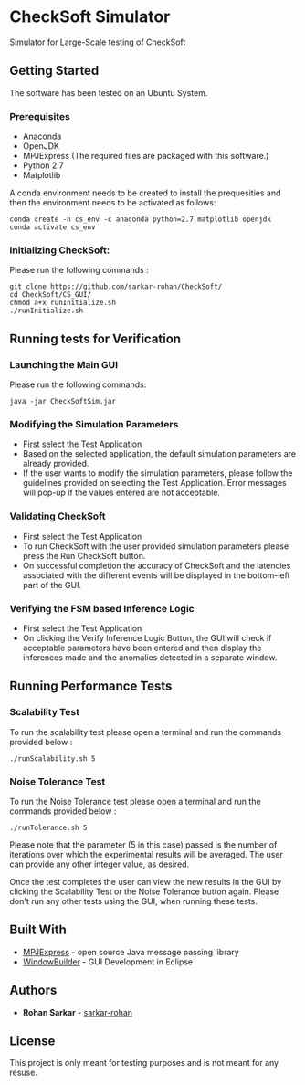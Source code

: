 # CheckSoft Simulator
Simulator for Large-Scale testing of CheckSoft

## Getting Started

The software has been tested on an Ubuntu System. 

### Prerequisites
* Anaconda 
* OpenJDK 
* MPJExpress (The required files are packaged with this software.)
* Python 2.7
* Matplotlib 

A conda environment needs to be created to install the prequesities and then the environment needs to be activated as follows: 

```
conda create -n cs_env -c anaconda python=2.7 matplotlib openjdk 
conda activate cs_env
```

### Initializing CheckSoft: 

Please run the following commands : 

```
git clone https://github.com/sarkar-rohan/CheckSoft/
cd CheckSoft/CS_GUI/
chmod a+x runInitialize.sh
./runInitialize.sh
```
## Running tests for Verification 

### Launching the Main GUI

Please run the following commands:

```
java -jar CheckSoftSim.jar
```
### Modifying the Simulation Parameters
* First select the Test Application
* Based on the selected application, the default simulation parameters are already provided. 
* If the user wants to modify the simulation parameters, please follow the guidelines provided on selecting the Test Application. Error messages will pop-up if the values entered are not acceptable. 
### Validating CheckSoft
* First select the Test Application
* To run CheckSoft with the user provided simulation parameters please press the Run CheckSoft button. 
* On successful completion the accuracy of CheckSoft and the latencies associated with the different events will be displayed in the bottom-left part of the GUI.  
### Verifying the FSM based Inference Logic 
* First select the Test Application
* On clicking the Verify Inference Logic Button, the GUI will check if acceptable parameters have been entered and then display the inferences made and the anomalies detected in a separate window. 
## Running Performance Tests
### Scalability Test
To run the scalability test please open a terminal and run the commands provided below :


```
./runScalability.sh 5
```

### Noise Tolerance Test
To run the Noise Tolerance test please open a terminal and run the commands provided below :


```
./runTolerance.sh 5
```
Please note that the parameter (5 in this case) passed is the number of iterations over which the experimental results will be averaged. The user can provide any other integer value, as desired.

Once the test completes the user can view the new results in the GUI by clicking the Scalability Test or the Noise Tolerance button again.
Please don't run any other tests using the GUI, when running these tests. 

## Built With

* [MPJExpress](http://mpj-express.org/) - open source Java message passing library
* [WindowBuilder](https://www.eclipse.org/windowbuilder/) - GUI Development in Eclipse

## Authors

* **Rohan Sarkar** - [sarkar-rohan](https://github.com/sarkar-rohan)

## License

This project is only meant for testing purposes and is not meant for any resuse. 

